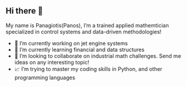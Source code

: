 ## Hi there 👋

My name is Panagiotis(Panos),  I’m a trained applied mathemtician specialized in control systems and data-driven methodologies!

- 🔭 I’m currently working on jet engine systems
- 🌱 I’m currently learning financial and data structures
- 👯 I’m looking to collaborate on industrial math challenges. Send me ideas on any interesting topic!
- 📈 I’m trying to master my coding skills in Python, and other programming languages
<!--
**PanosvVlachos/PanosvVlachos** is a ✨ _special_ ✨ repository because its `README.md` (this file) appears on your GitHub profile.

Here are some ideas to get you started:

- 🔭 I’m currently working on University of Waterloo
- 🌱 I’m currently learning 
- 👯 I’m looking to collaborate on ...
- 🤔 I’m looking for help with ...
- 💬 Ask me about ...
- 📫 How to reach me: ...
- 😄 Pronouns: ...
- ⚡ Fun fact: ...
-->
